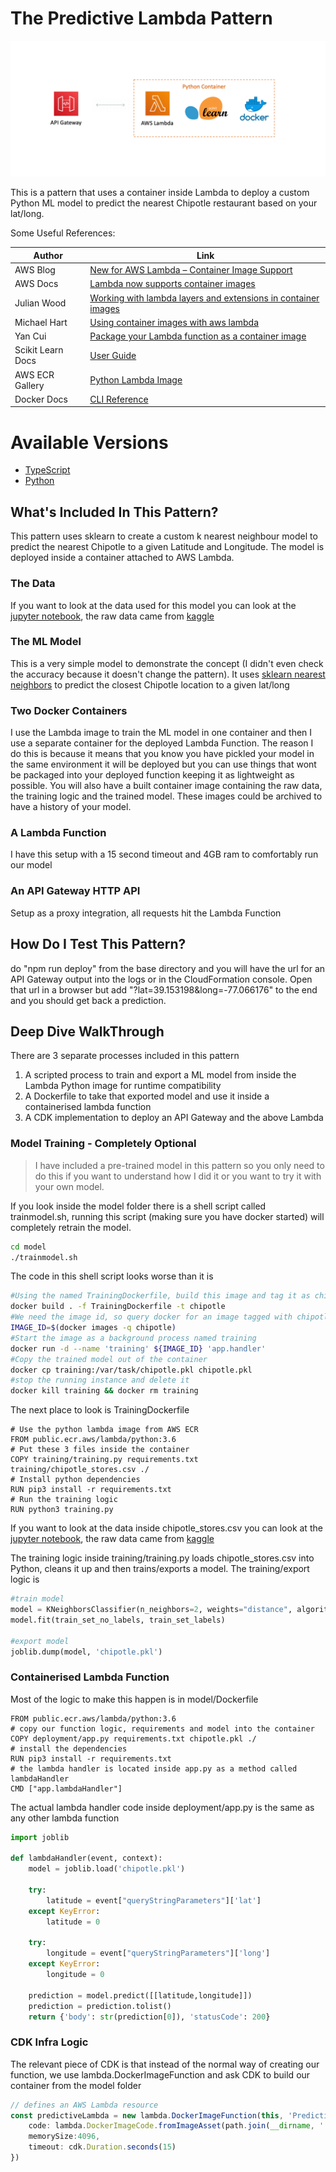# The Predictive Lambda Pattern

![architecture](img/arch.png)

This is a pattern that uses a container inside Lambda to deploy a custom Python ML model to predict the nearest Chipotle restaurant based on your lat/long.

Some Useful References:

| Author        | Link           |
| ------------- | ------------- |
| AWS Blog | [New for AWS Lambda – Container Image Support](https://aws.amazon.com/blogs/aws/new-for-aws-lambda-container-image-support/) |
| AWS Docs | [Lambda now supports container images](https://aws.amazon.com/about-aws/whats-new/2020/12/aws-lambda-now-supports-container-images-as-a-packaging-format/) |
| Julian Wood | [Working with lambda layers and extensions in container images](https://aws.amazon.com/blogs/compute/working-with-lambda-layers-and-extensions-in-container-images/) |
| Michael Hart | [Using container images with aws lambda](https://hichaelmart.medium.com/using-container-images-with-aws-lambda-7ffbd23697f1) |
| Yan Cui | [Package your Lambda function as a container image](https://lumigo.io/blog/package-your-lambda-function-as-a-container-image/) |
| Scikit Learn Docs | [User Guide](https://scikit-learn.org/stable/user_guide.html) |
| AWS ECR Gallery | [Python Lambda Image](https://gallery.ecr.aws/lambda/python) |
| Docker Docs | [CLI Reference](https://docs.docker.com/reference/) |


# Available Versions

* [TypeScript](typescript)
* [Python](python)


## What's Included In This Pattern?
This pattern uses sklearn to create a custom k nearest neighbour model to predict the nearest Chipotle to a given Latitude and Longitude. The model is deployed inside a container attached to AWS Lambda.

### The Data
If you want to look at the data used for this model you can look at the [jupyter notebook](typescript/model/training/Chipotle.ipynb), the raw data came from [kaggle](https://www.kaggle.com/jeffreybraun/chipotle-locations)

### The ML Model
This is a very simple model to demonstrate the concept (I didn't even check the accuracy because it doesn't change the pattern). It uses [sklearn nearest neighbors](https://scikit-learn.org/stable/modules/neighbors.html) to predict the closest Chipotle location to a given lat/long

### Two Docker Containers
I use the Lambda image to train the ML model in one container and then I use a separate container for the deployed Lambda Function. The reason I do this is because it means that you know you have pickled your model in the same environment it will be deployed but you can use things that wont be packaged into your deployed function keeping it as lightweight as possible. You will also have a built container image containing the raw data, the training logic and the trained model. These images could be archived to have a history of your model.

### A Lambda Function
I have this setup with a 15 second timeout and 4GB ram to comfortably run our model

### An API Gateway HTTP API
Setup as a proxy integration, all requests hit the Lambda Function

## How Do I Test This Pattern?

do "npm run deploy" from the base directory and you will have the url for an API Gateway output into the logs or in the CloudFormation console. Open that url in a browser but add "?lat=39.153198&long=-77.066176" to the end and you should get back a prediction.

## Deep Dive WalkThrough

There are 3 separate processes included in this pattern

1. A scripted process to train and export a ML model from inside the Lambda Python image for runtime compatibility
2. A Dockerfile to take that exported model and use it inside a containerised lambda function
3. A CDK implementation to deploy an API Gateway and the above Lambda

### Model Training - Completely Optional

> I have included a pre-trained model in this pattern so you only need to do this if you want to understand how I did it or you want to try it with your own model.

If you look inside the model folder there is a shell script called trainmodel.sh, running this script (making sure you have docker started) will completely retrain the model.

```bash
cd model
./trainmodel.sh
```

The code in this shell script looks worse than it is

```bash
#Using the named TrainingDockerfile, build this image and tag it as chipotle
docker build . -f TrainingDockerfile -t chipotle
#We need the image id, so query docker for an image tagged with chipotle
IMAGE_ID=$(docker images -q chipotle)
#Start the image as a background process named training
docker run -d --name 'training' ${IMAGE_ID} 'app.handler'
#Copy the trained model out of the container
docker cp training:/var/task/chipotle.pkl chipotle.pkl
#stop the running instance and delete it
docker kill training && docker rm training
```

The next place to look is TrainingDockerfile

```docker
# Use the python lambda image from AWS ECR
FROM public.ecr.aws/lambda/python:3.6
# Put these 3 files inside the container
COPY training/training.py requirements.txt training/chipotle_stores.csv ./
# Install python dependencies
RUN pip3 install -r requirements.txt
# Run the training logic
RUN python3 training.py
```

If you want to look at the data inside chipotle_stores.csv you can look at the [jupyter notebook](typescript/model/training/Chipotle.ipynb), the raw data came from [kaggle](https://www.kaggle.com/jeffreybraun/chipotle-locations)

The training logic inside training/training.py loads chipotle_stores.csv into Python, cleans it up and then trains/exports a model. The training/export logic is

```python
#train model
model = KNeighborsClassifier(n_neighbors=2, weights="distance", algorithm="auto")
model.fit(train_set_no_labels, train_set_labels)

#export model
joblib.dump(model, 'chipotle.pkl')
```

### Containerised Lambda Function

Most of the logic to make this happen is in model/Dockerfile

```docker
FROM public.ecr.aws/lambda/python:3.6
# copy our function logic, requirements and model into the container
COPY deployment/app.py requirements.txt chipotle.pkl ./
# install the dependencies
RUN pip3 install -r requirements.txt
# the lambda handler is located inside app.py as a method called lambdaHandler
CMD ["app.lambdaHandler"]
```

The actual lambda handler code inside deployment/app.py is the same as any other lambda function

```python
import joblib

def lambdaHandler(event, context):
    model = joblib.load('chipotle.pkl')

    try:
        latitude = event["queryStringParameters"]['lat']
    except KeyError:
        latitude = 0

    try:
        longitude = event["queryStringParameters"]['long']
    except KeyError:
        longitude = 0

    prediction = model.predict([[latitude,longitude]])
    prediction = prediction.tolist()
    return {'body': str(prediction[0]), 'statusCode': 200}
```

### CDK Infra Logic

The relevant piece of CDK is that instead of the normal way of creating our function, we use lambda.DockerImageFunction and ask CDK to build our container from the model folder

```typescript
// defines an AWS Lambda resource
const predictiveLambda = new lambda.DockerImageFunction(this, 'PredictiveLambda', {
    code: lambda.DockerImageCode.fromImageAsset(path.join(__dirname, '../model')),
    memorySize:4096,
    timeout: cdk.Duration.seconds(15)
})
```
